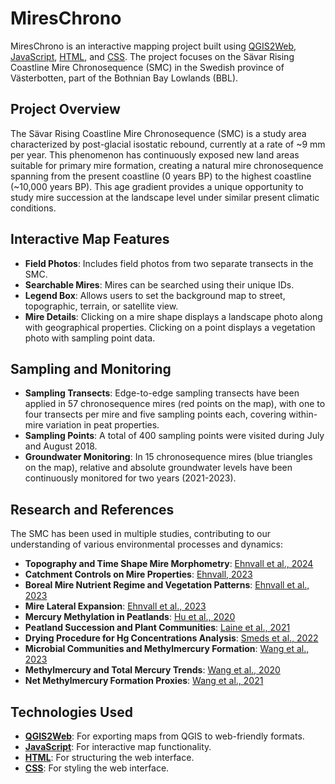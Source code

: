 # MiresChrono

MiresChrono is an interactive mapping project built using [QGIS2Web](https://github.com/tomchadwin/qgis2web), [JavaScript](https://developer.mozilla.org/en-US/docs/Web/JavaScript), [HTML](https://developer.mozilla.org/en-US/docs/Web/HTML), and [CSS](https://developer.mozilla.org/en-US/docs/Web/CSS). The project focuses on the Sävar Rising Coastline Mire Chronosequence (SMC) in the Swedish province of Västerbotten, part of the Bothnian Bay Lowlands (BBL).

## Project Overview

The Sävar Rising Coastline Mire Chronosequence (SMC) is a study area characterized by post-glacial isostatic rebound, currently at a rate of ~9 mm per year. This phenomenon has continuously exposed new land areas suitable for primary mire formation, creating a natural mire chronosequence spanning from the present coastline (0 years BP) to the highest coastline (~10,000 years BP). This age gradient provides a unique opportunity to study mire succession at the landscape level under similar present climatic conditions.

## Interactive Map Features

- **Field Photos**: Includes field photos from two separate transects in the SMC.
- **Searchable Mires**: Mires can be searched using their unique IDs.
- **Legend Box**: Allows users to set the background map to street, topographic, terrain, or satellite view.
- **Mire Details**: Clicking on a mire shape displays a landscape photo along with geographical properties. Clicking on a point displays a vegetation photo with sampling point data.

## Sampling and Monitoring

- **Sampling Transects**: Edge-to-edge sampling transects have been applied in 57 chronosequence mires (red points on the map), with one to four transects per mire and five sampling points each, covering within-mire variation in peat properties.
- **Sampling Points**: A total of 400 sampling points were visited during July and August 2018.
- **Groundwater Monitoring**: In 15 chronosequence mires (blue triangles on the map), relative and absolute groundwater levels have been continuously monitored for two years (2021-2023).

## Research and References

The SMC has been used in multiple studies, contributing to our understanding of various environmental processes and dynamics:

- **Topography and Time Shape Mire Morphometry**: [Ehnvall et al., 2024](https://doi.org/10.1029/2023JF007324)
- **Catchment Controls on Mire Properties**: [Ehnvall, 2023](https://doi.org/10.54612/a.2hq3ebpddu)
- **Boreal Mire Nutrient Regime and Vegetation Patterns**: [Ehnvall et al., 2023](https://doi.org/10.1016/j.scitotenv.2023.165132)
- **Mire Lateral Expansion**: [Ehnvall et al., 2023](https://doi.org/10.1016/j.quascirev.2023.107961)
- **Mercury Methylation in Peatlands**: [Hu et al., 2020](https://doi.org/10.1016/j.jhazmat.2019.121967)
- **Peatland Succession and Plant Communities**: [Laine et al., 2021](https://doi.org/10.1111/1365-2745.13601)
- **Drying Procedure for Hg Concentrations Analysis**: [Smeds et al., 2022](https://doi.org/10.1007/s11270-022-05678-7)
- **Microbial Communities and Methylmercury Formation**: [Wang et al., 2023](https://doi.org/10.1016/j.jhazmat.2022.130057)
- **Methylmercury and Total Mercury Trends**: [Wang et al., 2020](https://doi.org/10.1016/j.scitotenv.2020.137306)
- **Net Methylmercury Formation Proxies**: [Wang et al., 2021](https://doi.org/10.1016/j.gca.2021.06.010)

## Technologies Used

- **[QGIS2Web](https://github.com/tomchadwin/qgis2web)**: For exporting maps from QGIS to web-friendly formats.
- **[JavaScript](https://developer.mozilla.org/en-US/docs/Web/JavaScript)**: For interactive map functionality.
- **[HTML](https://developer.mozilla.org/en-US/docs/Web/HTML)**: For structuring the web interface.
- **[CSS](https://developer.mozilla.org/en-US/docs/Web/CSS)**: For styling the web interface.
